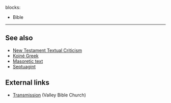 blocks:
- Bible
---
## See also

-   [New Testament Textual Criticism](New_Testament_Textual_Criticism "New Testament Textual Criticism")
-   [Koiné Greek](Greek "Greek")
-   [Masoretic text](Masoretic_text "Masoretic text")
-   [Septuagint](Septuagint "Septuagint")

## External links

-   [Transmission](http://www.valleybible.net/resources/AdultEducationClasses/Doctrine/Bibliology/transmission.shtml)
    (Valley Bible Church)



